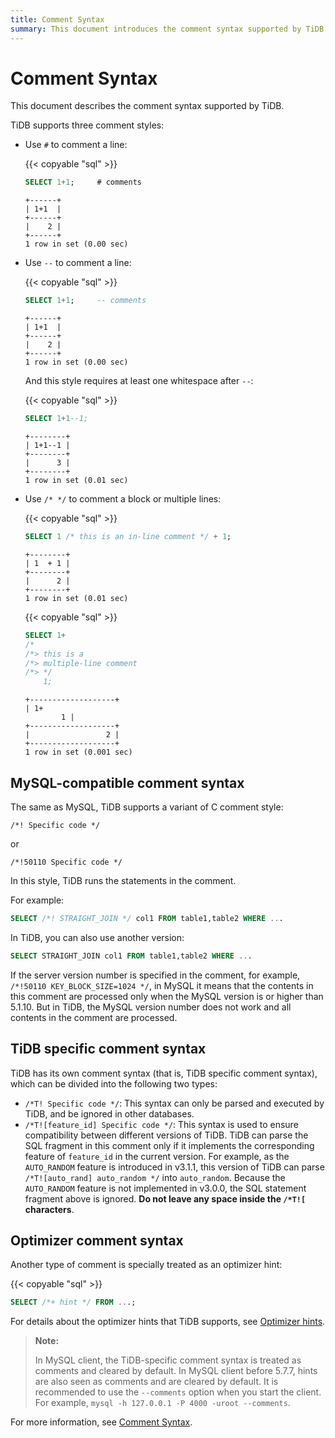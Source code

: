 ```yaml
---
title: Comment Syntax
summary: This document introduces the comment syntax supported by TiDB.
---
```


# Comment Syntax

This document describes the comment syntax supported by TiDB.

TiDB supports three comment styles:

- Use `#` to comment a line:

    {{< copyable "sql" >}}

    ```sql
    SELECT 1+1;     # comments
    ```

    ```
    +------+
    | 1+1  |
    +------+
    |    2 |
    +------+
    1 row in set (0.00 sec)
    ```

- Use `--` to comment a line:

    {{< copyable "sql" >}}

    ```sql
    SELECT 1+1;     -- comments
    ```

    ```
    +------+
    | 1+1  |
    +------+
    |    2 |
    +------+
    1 row in set (0.00 sec)
    ```
    
    And this style requires at least one whitespace after `--`:

   {{< copyable "sql" >}}

    ```sql
    SELECT 1+1--1;
    ```

    ```
    +--------+
    | 1+1--1 |
    +--------+
    |      3 |
    +--------+
    1 row in set (0.01 sec)
    ```

- Use `/* */` to comment a block or multiple lines:

   {{< copyable "sql" >}}

    ```sql
    SELECT 1 /* this is an in-line comment */ + 1;
    ```

    ```
    +--------+
    | 1  + 1 |
    +--------+
    |      2 |
    +--------+
    1 row in set (0.01 sec)
    ```

    {{< copyable "sql" >}}

    ```sql
    SELECT 1+
    /*
    /*> this is a
    /*> multiple-line comment
    /*> */
        1;
    ```

    ```
    +-------------------+
    | 1+
            1 |
    +-------------------+
    |                 2 |
    +-------------------+
    1 row in set (0.001 sec)
    ```

## MySQL-compatible comment syntax

The same as MySQL, TiDB supports a variant of C comment style:

```
/*! Specific code */
```

or

```
/*!50110 Specific code */
```

In this style, TiDB runs the statements in the comment.

For example:

```sql
SELECT /*! STRAIGHT_JOIN */ col1 FROM table1,table2 WHERE ...
```

In TiDB, you can also use another version:

```sql
SELECT STRAIGHT_JOIN col1 FROM table1,table2 WHERE ...
```

If the server version number is specified in the comment, for example, `/*!50110 KEY_BLOCK_SIZE=1024 */`, in MySQL it means that the contents in this comment are processed only when the MySQL version is or higher than 5.1.10. But in TiDB, the MySQL version number does not work and all contents in the comment are processed.

## TiDB specific comment syntax

TiDB has its own comment syntax (that is, TiDB specific comment syntax), which can be divided into the following two types:

* `/*T! Specific code */`: This syntax can only be parsed and executed by TiDB, and be ignored in other databases.
* `/*T![feature_id] Specific code */`: This syntax is used to ensure compatibility between different versions of TiDB. TiDB can parse the SQL fragment in this comment only if it implements the corresponding feature of `feature_id` in the current version. For example, as the `AUTO_RANDOM` feature is introduced in v3.1.1, this version of TiDB can parse `/*T![auto_rand] auto_random */` into `auto_random`. Because the `AUTO_RANDOM` feature is not implemented in v3.0.0, the SQL statement fragment above is ignored. **Do not leave any space inside the `/*T![` characters**.

## Optimizer comment syntax

Another type of comment is specially treated as an optimizer hint:

{{< copyable "sql" >}}

```sql
SELECT /*+ hint */ FROM ...;
```

For details about the optimizer hints that TiDB supports, see [Optimizer hints](/optimizer-hints.md).

> **Note:**
>
> In MySQL client, the TiDB-specific comment syntax is treated as comments and cleared by default. In MySQL client before 5.7.7, hints are also seen as comments and are cleared by default. It is recommended to use the `--comments` option when you start the client. For example, `mysql -h 127.0.0.1 -P 4000 -uroot --comments`.

For more information, see [Comment Syntax](https://dev.mysql.com/doc/refman/5.7/en/comments.html).
